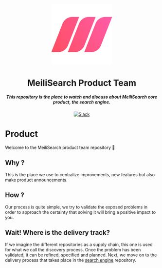 <p align="center">
  <img src="https://raw.githubusercontent.com/meilisearch/integration-guides/main/assets/logos/logo.svg" alt="MeiliSearch logo" width="200" height="200" />
</p>

<h1 align="center">MeiliSearch Product Team</h1>
<h5 align="center">This repository is the place to watch and discuss about MeiliSearch core product, the search engine.</h5>

<p align="center">
  <a href="https://slack.meilisearch.com"><img src="https://img.shields.io/badge/slack-MeiliSearch-blue.svg?logo=slack" alt="Slack"></a>
</p>


# Product

Welcome to the MeiliSearch product team repository 👋

## Why ?

This is the place we use to centralize improvements, new features but also make product announcements.

## How ?

Our process is quite simple, we try to validate the exposed problems in order to approach the certainty that solving it will bring a positive impact to you.

## Wait! Where is the delivery track?

If we imagine the different repositories as a supply chain, this one is used for what we call the discovery process. Once the problem has been validated, it can be refined, specified and planned. Next, we move on to the delivery process that takes place in the [search engine](https://github.com/meilisearch/MeiliSearch) repository.
